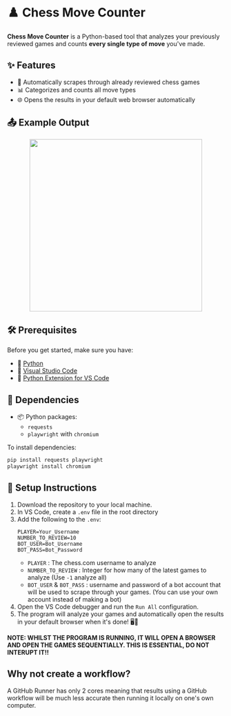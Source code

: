 # ♟️ Chess Move Counter

**Chess Move Counter** is a Python-based tool that analyzes your previously reviewed games and counts **every single type of move** you've made.

## ✨ Features

- 🤖 Automatically scrapes through already reviewed chess games
- 📊 Categorizes and counts all move types
- 🌐 Opens the results in your default web browser automatically

## 📤 Example Output
<div align="center"><img width="400px" height="auto" src="https://github.com/user-attachments/assets/16a15f2a-7164-424e-af04-e645ae4027be"></div>

## 🛠️ Prerequisites

Before you get started, make sure you have:

- 🐍 [Python](https://www.python.org/)
- 🧠 [Visual Studio Code](https://code.visualstudio.com/)
- 🧩 [Python Extension for VS Code](https://marketplace.visualstudio.com/items?itemName=ms-python.python)

## 🔧 Dependencies
- 📦 Python packages:
  - `requests`
  - `playwright` with `chromium`

To install dependencies:
```bash  
pip install requests playwright  
playwright install chromium  
```

## 🚀 Setup Instructions

1. Download the repository to your local machine.
2. In VS Code, create a `.env` file in the root directory
3. Add the following to the `.env`:
   ```env
   PLAYER=Your_Username
   NUMBER_TO_REVIEW=10
   BOT_USER=Bot_Username
   BOT_PASS=Bot_Password
   ```
   - `PLAYER` : The chess.com username to analyze
   - `NUMBER_TO_REVIEW` : Integer for how many of the latest games to analyze (Use `-1` analyze all)
   - `BOT_USER` & `BOT_PASS` : username and password of a bot account that will be used to scrape through your games. (You can use your own account instead of making a bot)
4. Open the VS Code debugger and run the `Run All` configuration.
5. The program will analyze your games and automatically open the results in your default browser when it's done! 🖥️🎉

**NOTE: WHILST THE PROGRAM IS RUNNING, IT WILL OPEN A BROWSER AND OPEN THE GAMES SEQUENTIALLY. THIS IS ESSENTIAL, DO NOT INTERUPT IT!!**

## Why not create a workflow?
A GitHub Runner has only 2 cores meaning that results using a GitHub workflow will be much less accurate then running it locally on one's own computer.
